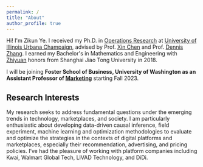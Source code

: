 ```yaml
---
permalink: /
title: "About"
author_profile: true
---
```


Hi! I'm Zikun Ye. I received my Ph.D. in [Operations Research](https://ise.illinois.edu) at [University of Illinois Urbana Champaign](https://illinois.edu), advised by Prof. [Xin Chen](https://www.isye.gatech.edu/users/xin-chen) and Prof. [Dennis Zhang](http://denniszhang.org). I earned my Bachelor's in Mathematics and Engineering with [Zhiyuan](https://en.zhiyuan.sjtu.edu.cn/) honors from Shanghai Jiao Tong University in 2018. 

I will be joining **Foster School of Business, University of Washington as an Assistant Professor of [Marketing](https://foster.uw.edu/faculty-research/academic-departments/dept-marketing-and-international-business/)** starting Fall 2023.


## Research Interests
My research seeks to address fundamental questions under the emerging trends in technology, marketplaces, and society. I am particularly enthusiastic about developing data-driven causal inference, field experiment, machine learning and optimization methodologies to evaluate and optimize the strategies in the contexts of digital platforms and marketplaces, especially their recommendation, advertising, and pricing policies. I’ve had the pleasure of working with platform companies including Kwai, Walmart Global Tech, LIVAD Technology, and DiDi.

<!---My primary research focuses on data-driven optimization and causal inference with applications in platform operations and revenue management. The goal is to provide actionable policies and operations for online platforms. I’ve had the pleasure of working with platform companies including Kwai, Walmart Global Tech, LIVAD Technology, and DiDi.

<!---I’ve had the pleasure of working with [Kwai](https://www.kwai.com), [Walmart Global Tech](https://tech.walmart.com), [LIVAD](https://www.livad.stream), and [DiDi](https://web.didiglobal.com). --->







